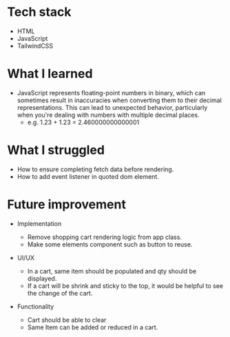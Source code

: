 # Tech stack

- HTML
- JavaScript
- TailwindCSS

# What I learned

- JavaScript represents floating-point numbers in binary, which can sometimes result in inaccuracies when converting them to their decimal representations. This can lead to unexpected behavior, particularly when you're dealing with numbers with multiple decimal places.
  - e.g. 1.23 + 1.23 = 2.460000000000001

# What I struggled

- How to ensure completing fetch data before rendering.
- How to add event listener in quoted dom element.

# Future improvement

- Implementation

  - Remove shopping cart rendering logic from app class.
  - Make some elements component such as button to reuse.

- UI/UX

  - In a cart, same item should be populated and qty should be displayed.
  - If a cart will be shrink and sticky to the top, it would be helpful to see the change of the cart.

- Functionality
  - Cart should be able to clear
  - Same Item can be added or reduced in a cart.
